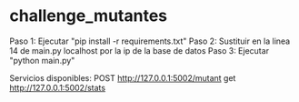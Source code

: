 # challenge_mutantes
 
Paso 1: Ejecutar "pip install -r requirements.txt"
Paso 2: Sustituir en la linea 14 de main.py localhost por la ip de la base de datos
Paso 3: Ejecutar "python main.py"

Servicios disponibles:
POST http://127.0.0.1:5002/mutant
get http://127.0.0.1:5002/stats
